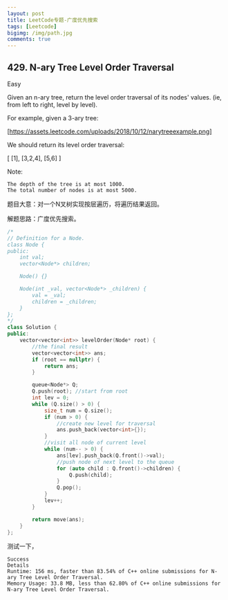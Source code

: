 ```yaml
---
layout: post
title: LeetCode专题-广度优先搜索
tags: [Leetcode]
bigimg: /img/path.jpg
comments: true
---
```


## 429. N-ary Tree Level Order Traversal
Easy

Given an n-ary tree, return the level order traversal of its nodes' values. (ie, from left to right, level by level).

For example, given a 3-ary tree:

 
[https://assets.leetcode.com/uploads/2018/10/12/narytreeexample.png]
 
We should return its level order traversal:

[
     [1],
     [3,2,4],
     [5,6]
]

Note:

    The depth of the tree is at most 1000.
    The total number of nodes is at most 5000.

题目大意：对一个N叉树实现按层遍历，将遍历结果返回。

解题思路：广度优先搜索。

```c++
/*
// Definition for a Node.
class Node {
public:
    int val;
    vector<Node*> children;

    Node() {}

    Node(int _val, vector<Node*> _children) {
        val = _val;
        children = _children;
    }
};
*/
class Solution {
public:
    vector<vector<int>> levelOrder(Node* root) {
        //the final result
        vector<vector<int>> ans;
        if (root == nullptr) {
            return ans;
        }

        queue<Node*> Q;
        Q.push(root); //start from root
        int lev = 0;
        while (Q.size() > 0) {
            size_t num = Q.size();
            if (num > 0) {
                //create new level for traversal
                ans.push_back(vector<int>{});
            }
            //visit all node of current level
            while (num-- > 0) {
                ans[lev].push_back(Q.front()->val);
                //push node of next level to the queue
                for (auto child : Q.front()->children) {
                    Q.push(child);
                }
                Q.pop();
            }
            lev++;
        }

        return move(ans);       
    }
};
```
测试一下，

```
Success
Details
Runtime: 156 ms, faster than 83.54% of C++ online submissions for N-ary Tree Level Order Traversal.
Memory Usage: 33.8 MB, less than 62.80% of C++ online submissions for N-ary Tree Level Order Traversal.
```